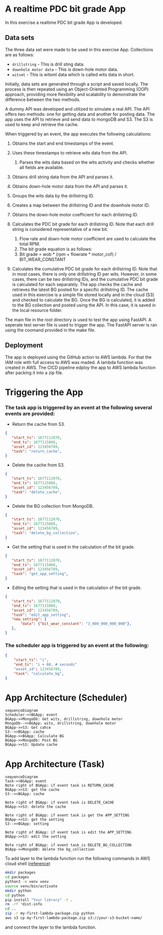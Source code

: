# A realtime PDC bit grade App

In this exercise a realtime PDC bit grade App is developed.

## Data sets

The three data set were made to be used in this exercise App.
Collections are as follows:

* `drillstring` - This is drill sting data.
* `downhole motor data` - This is down-hole motor data.
* `witsml` - This is witsml data which is called wits data in short. 

Initially, data sets are generated through a script and saved locally. The process is then repeated using an Object-Oriented Programming (OOP) approach, providing more flexibility and scalability to demonstrate the difference between the two methods.

A dummy API was developed and utilized to simulate a real API. 
The API offers two methods: one for getting data and another for posting data. 
The app uses the API to retrieve and send data to mongoDB and S3. The S3 is used to keep and retrieve the cache.

When triggered by an event, the app executes the following calculations:

1. Obtains the start and end timestamps of the event.
2. Uses these timestamps to retrieve wits data from the API.
   1. Parses the wits data based on the wits activity and checks whether all fields are available.
3. Obtains drill string data from the API and parses it.
4. Obtains down-hole motor data from the API and parses it.
5. Groups the wits data by the drillstring ID.
6. Creates a map between the drillstring ID and the downhole motor ID.
7. Obtains the down-hole motor coefficient for each drillstring ID.
8. Calculates the PDC bit grade for each drillstring ID. 
Note that each drill string is considered representative of a new bit.
   1. Flow rate and down-hole motor coefficient are used to calculate the total RPM.
   2. The bit grade equation is as follows:
   3. Bit grade = wob * (rpm + flowrate * motor_cof) / BIT_WEAR_CONSTANT

9. Calculates the cumulative PDC bit grade for each drillstring ID. 
Note that in most cases, there is only one drillstring ID per wits. However, in some cases, there can be two drillstring IDs, and the cumulative PDC bit grade is calculated for each separately.
The app checks the cache and retrieves the latest BG posted for a specific drillstring ID. 
The cache used in this exercise is a simple file stored locally and in the cloud (S3) and checked to calculate the BG.
Once the BG is calculated, it is added to the BG collection and posted using the API. In this case, it is saved 
in the local resource folder.

The main file in the root directory is used to test the app using FastAPI.
A seperate test server file is used to trigger the app. 
The FastAPI server is ran using the coomand provided in the make file.

## Deployment

The app is deployed using the GitHub action to AWS lambda. For that the IAM role with full access
to AWS was maded. A lambda function was created in AWS. The CICD pipeline edploy the app
to AWS lambda function after packing it into a zip file.


# Triggering the App

### The task app is triggered by an event at the following several events are provided:

* Return the cache from S3.
```json
{
   "start_ts": 1677112070,
   "end_ts": 1677115068,
   "asset_id": 123456789,
   "task": "return_cache",
}
```
* Delete the cache from S3.
```json
{
   "start_ts": 1677112070,
   "end_ts": 1677115068,
   "asset_id": 123456789,
   "task": "delete_cache",
}
```
* Delete the BG collection from MongoDB.
```json
{
   "start_ts": 1677112070,
   "end_ts": 1677115068,
   "asset_id": 123456789,
   "task": "delete_bg_collection",
}
```
* Get the setting that is used in the calculation of the bit grade.
```json
{
   "start_ts": 1677112070,
   "end_ts": 1677115068,
   "asset_id": 123456789,
   "task": "get_app_setting",
}
```
* Editing the setting that is used in the calculation of the bit grade.
```json
{
   "start_ts": 1677112070,
   "end_ts": 1677115068,
   "asset_id": 123456789,
   "task": "edit_app_setting",
   "new_setting": {
       "data": {"bit_wear_constant": "3_000_000_000_000"},
   },
}
```

### The scheduler app is triggered by an event at the following:
```json
{
    "start_ts": "i",
    "end_ts": "i + 60, # seconds"
    "asset_id": 123456789,
    "task": "calculate_bg",
}

```



# App Architecture (Scheduler)

```mermaid
sequenceDiagram
Scheduler->>BGApp: event
BGApp->>MongoDb: Get wits, drillstring, downhole motor
MongoDb-->>BGApp: wits, drillstring, downhole motor
BGApp->>S3: Get cahce
S3-->>BGApp: cache
BGApp->>BGApp: Calculate BG
BGApp->>MongoDb: Post BG
BGApp->>S3: Update cache
```

# App Architecture (Task)

```mermaid
sequenceDiagram
Task->>BGApp: event
Note right of BGApp: if event task is RETURN_CACHE
BGApp->>S3: get the cache
S3-->>BGApp: cache

Note right of BGApp: if event task is DELETE_CACHE
BGApp->>S3: delete the cache

Note right of BGApp: if event task is get the APP_SETTING
BGApp->>S3: get the setting
S3-->>BGApp: setting

Note right of BGApp: if event task is edit the APP_SETTING
BGApp->>S3: edit the setting

Note right of BGApp: if event task is DELETE_BG_COLLECTION
BGApp->>MongoDB: delete the bg_collection

```

To add layer to the lambda function run the following commands in AWS 
cloud shell ([reference](https://www.linkedin.com/pulse/add-external-python-libraries-aws-lambda-using-layers-gabe-olokun/))

```bash
mkdir packages
cd packages
python3 -m venv venv
source venv/bin/activate
mkdir python
cd python
pip install "Your library" -t .
rm -rf *dist-info
cd ..
zip -r my-first-lambda-package.zip python
aws s3 cp my-first-lambda-package.zip s3://your-s3-bucket-name/
```
and connect the layer to the lambda function.